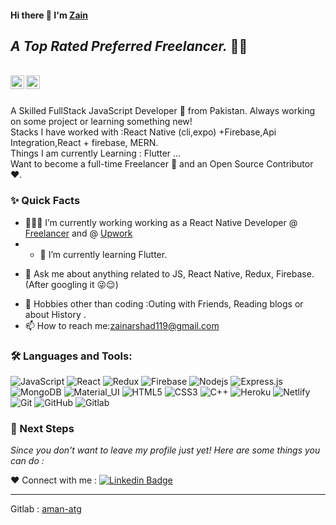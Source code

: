 #### Hi there 👋 I'm [Zain](https://github.com/zain148)
## *A Top Rated Preferred Freelancer.* 👨‍💻

<br/>

<a href="https://www.linkedin.com/in/zain147/">
  <img align="left" alt="Zain's Linkedin" width="22px" src="https://cdn.jsdelivr.net/npm/simple-icons@v3/icons/linkedin.svg" />
</a>



<a href="mailto:zainarshad119@gmail.com">
  <img align="left" alt="Zain's Email" width="22px" src="https://cdn.jsdelivr.net/npm/simple-icons@v3/icons/gmail.svg" />
</a>


<br />

<br/>

<p>
A Skilled FullStack JavaScript Developer 🚀 from Pakistan. Always working on some project or learning something new!
<br/>
Stacks I have worked with :React Native (cli,expo) +Firebase,Api Integration,React + firebase, MERN.
<br/>  
Things I am currently Learning : Flutter ...
<br/>
Want to become a full-time Freelancer 💸 and an Open Source Contributor ❤️.
</p>


  
### ✨ Quick Facts

- 👨🏽‍💻 I’m currently working working as a React Native Developer @ [Freelancer](https://www.freelancer.com/) and @ [Upwork](https://www.upwork.com/)
- - 🌱 I’m currently learning Flutter.
<!--- 🤔 I’m looking for help for my future MERN projects.-->
- 💬 Ask me about anything related to JS, React Native, Redux, Firebase.(After googling it 😜😌)
<!--- ⚡️ Fun-Fact: I sleep at 6am 🙃. -->
- 🎿 Hobbies other than coding :Outing with Friends, Reading blogs or about History .
- 📫 How to reach me:zainarshad119@gmail.com

### 🛠️ Languages and Tools:

![JavaScript](https://img.shields.io/badge/-JavaScript-black?style=flat-square&logo=javascript)
![React](https://img.shields.io/badge/-React-black?style=flat-square&logo=react)
![Redux](https://img.shields.io/badge/-Redux-black?style=flat-square&logo=Redux)
![Firebase](https://img.shields.io/badge/-Firebase-black?style=flat-square&logo=Firebase)
![Nodejs](https://img.shields.io/badge/-Nodejs-black?style=flat-square&logo=Node.js)
![Express.js](https://img.shields.io/badge/-Express-black?style=flat-square&logo=expressjs)
![MongoDB](https://img.shields.io/badge/-MongoDB-black?style=flat-square&logo=mongodb)
![Material_UI](https://img.shields.io/badge/-Material_UI-black?style=flat-square&logo=material-ui)
![HTML5](https://img.shields.io/badge/-HTML5-black?style=flat-square&logo=html5&logoColor=white)
![CSS3](https://img.shields.io/badge/-CSS3-black?style=flat-square&logo=css3)
![C++](https://img.shields.io/badge/-C++-black?style=flat-square&logo=c)
![Heroku](https://img.shields.io/badge/-Heroku-black?style=flat-square&logo=heroku)
![Netlify](https://img.shields.io/badge/-Netlify-black?style=flat-square&logo=netlify)
![Git](https://img.shields.io/badge/-Git-black?style=flat-square&logo=git)
![GitHub](https://img.shields.io/badge/-GitHub-black?style=flat-square&logo=github)
![Gitlab](https://img.shields.io/badge/-Gitlab-black?style=flat-square&logo=gitlab)



### 👣 Next Steps

_Since you don't want to leave my profile just yet! Here are some things you can do :_

<!--
❤️ Offer work : Send the offer on [![Linkedin Badge](https://img.shields.io/badge/-Aman_Ansari-blue?style=flat-square&logo=Linkedin&logoColor=white&link=https://www.linkedin.com/in/aman-atg/)](https://www.linkedin.com/in/aman-atg/)
or [![Gmail Badge](https://img.shields.io/badge/-aman.atg001@gmail.com-c14438?style=flat-square&logo=Gmail&logoColor=white&link=mailto:aman.atg001@gmail.com)](mailto:aman.atg001@gmail.com)
-->

<!--❤️ Follow : You can follow me here on [![GitHub followers](https://img.shields.io/github/followers/aman-atg?label=Follow&style=social)](https://github.com/aman-atg/?tab=follow) and [![Twitter Badge](https://img.shields.io/badge/-@aman_atg-1ca0f1?style=flat-square&labelColor=1ca0f1&logo=twitter&logoColor=white&link=https://twitter.com/aman_atg)](https://twitter.com/aman_atg)
if you are on a similar path as mine.
-->

❤️ Connect with me : [![Linkedin Badge](https://img.shields.io/badge/-Zain147-blue?style=flat-square&logo=Linkedin&logoColor=white&link=https://www.linkedin.com/in/zain147/)](https://www.linkedin.com/in/zain147/)


----------------------------------------------------------
Gitlab : [aman-atg](https://gitlab.com/aman-atg)
